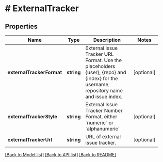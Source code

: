 # # ExternalTracker

## Properties

Name | Type | Description | Notes
------------ | ------------- | ------------- | -------------
**externalTrackerFormat** | **string** | External Issue Tracker URL Format. Use the placeholders {user}, {repo} and {index} for the username, repository name and issue index. | [optional]
**externalTrackerStyle** | **string** | External Issue Tracker Number Format, either &#x60;numeric&#x60; or &#x60;alphanumeric&#x60; | [optional]
**externalTrackerUrl** | **string** | URL of external issue tracker. | [optional]

[[Back to Model list]](../../README.md#models) [[Back to API list]](../../README.md#endpoints) [[Back to README]](../../README.md)
